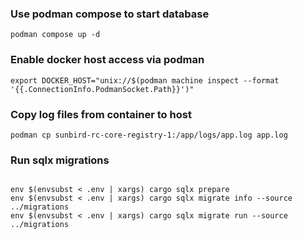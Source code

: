 ### Use podman compose to start database 
```shell
podman compose up -d
```

### Enable docker host access via podman
```shell
export DOCKER_HOST="unix://$(podman machine inspect --format '{{.ConnectionInfo.PodmanSocket.Path}}')"
```

### Copy log files from container to host
```shell
podman cp sunbird-rc-core-registry-1:/app/logs/app.log app.log 

``` 

### Run sqlx migrations
```shell

env $(envsubst < .env | xargs) cargo sqlx prepare
env $(envsubst < .env | xargs) cargo sqlx migrate info --source ../migrations
env $(envsubst < .env | xargs) cargo sqlx migrate run --source ../migrations
```